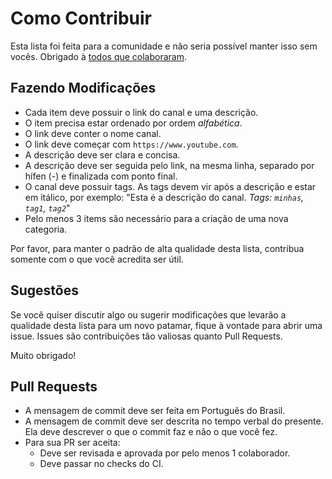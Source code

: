 # Como Contribuir

Esta lista foi feita para a comunidade e não seria possível manter isso sem vocês. Obrigado à [todos que colaboraram](https://github.com/carolcodes/youtube-br-desenvolvimento/graphs/contributors).

## Fazendo Modificações

- Cada item deve possuir o link do canal e uma descrição.
- O item precisa estar ordenado por ordem *alfabética*.
- O link deve conter o nome canal.
- O link deve começar com `https://www.youtube.com`.
- A descrição deve ser clara e concisa.
- A descrição deve ser seguida pelo link, na mesma linha, separado por hífen (-) e finalizada com ponto final.
- O canal deve possuir tags. As tags devem vir após a descrição e estar em itálico, por exemplo: "Esta é a descrição do canal. _Tags: `minhas`, `tag1`, `tag2`_"
- Pelo menos 3 items são necessário para a criação de uma nova categoria.

Por favor, para manter o padrão de alta qualidade desta lista, contribua somente com o que você acredita ser útil.

## Sugestões

Se você quiser discutir algo ou sugerir modificações que levarão a qualidade desta lista para um novo patamar, fique à vontade para abrir uma issue. Issues são contribuições tão valiosas quanto Pull Requests.

Muito obrigado!

## Pull Requests

- A mensagem de commit deve ser feita em Português do Brasil.
- A mensagem de commit deve ser descrita no tempo verbal do presente. Ela deve descrever o que o commit faz e não o que você fez.
- Para sua PR ser aceita:
  - Deve ser revisada e aprovada por pelo menos 1 colaborador.
  - Deve passar no checks do CI.
